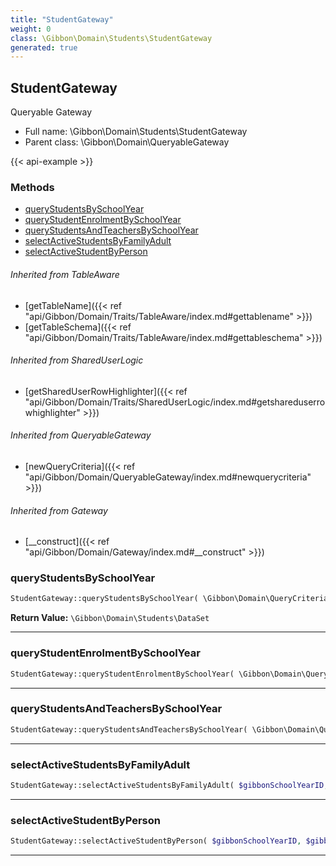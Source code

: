 ```yaml
---
title: "StudentGateway"
weight: 0
class: \Gibbon\Domain\Students\StudentGateway
generated: true
---
```


## StudentGateway

Queryable Gateway



* Full name: \Gibbon\Domain\Students\StudentGateway
* Parent class: \Gibbon\Domain\QueryableGateway

{{< api-example >}} 



### Methods

- [queryStudentsBySchoolYear](#querystudentsbyschoolyear)
- [queryStudentEnrolmentBySchoolYear](#querystudentenrolmentbyschoolyear)
- [queryStudentsAndTeachersBySchoolYear](#querystudentsandteachersbyschoolyear)
- [selectActiveStudentsByFamilyAdult](#selectactivestudentsbyfamilyadult)
- [selectActiveStudentByPerson](#selectactivestudentbyperson)




###### Inherited from TableAware
- [getTableName]({{< ref "api/Gibbon/Domain/Traits/TableAware/index.md#gettablename" >}})
- [getTableSchema]({{< ref "api/Gibbon/Domain/Traits/TableAware/index.md#gettableschema" >}})

###### Inherited from SharedUserLogic
- [getSharedUserRowHighlighter]({{< ref "api/Gibbon/Domain/Traits/SharedUserLogic/index.md#getshareduserrowhighlighter" >}})

###### Inherited from QueryableGateway
- [newQueryCriteria]({{< ref "api/Gibbon/Domain/QueryableGateway/index.md#newquerycriteria" >}})

###### Inherited from Gateway
- [__construct]({{< ref "api/Gibbon/Domain/Gateway/index.md#__construct" >}})



### queryStudentsBySchoolYear



```php
StudentGateway::queryStudentsBySchoolYear( \Gibbon\Domain\QueryCriteria $criteria, $gibbonSchoolYearID, $searchFamilyDetails = false ): \Gibbon\Domain\Students\DataSet
```






**Return Value:**
`\Gibbon\Domain\Students\DataSet`  



---

### queryStudentEnrolmentBySchoolYear



```php
StudentGateway::queryStudentEnrolmentBySchoolYear( \Gibbon\Domain\QueryCriteria $criteria, $gibbonSchoolYearID )
```









---

### queryStudentsAndTeachersBySchoolYear



```php
StudentGateway::queryStudentsAndTeachersBySchoolYear( \Gibbon\Domain\QueryCriteria $criteria, $gibbonSchoolYearID )
```









---

### selectActiveStudentsByFamilyAdult



```php
StudentGateway::selectActiveStudentsByFamilyAdult( $gibbonSchoolYearID, $gibbonPersonID )
```









---

### selectActiveStudentByPerson



```php
StudentGateway::selectActiveStudentByPerson( $gibbonSchoolYearID, $gibbonPersonID )
```









---

